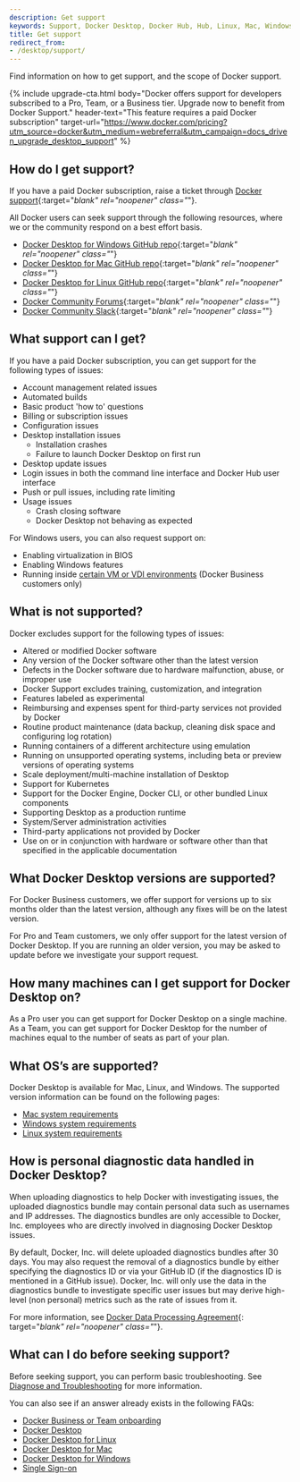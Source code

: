 ```yaml
---
description: Get support
keywords: Support, Docker Desktop, Docker Hub, Hub, Linux, Mac, Windows
title: Get support
redirect_from:
- /desktop/support/
---
```


Find information on how to get support, and the scope of Docker support.

{% include upgrade-cta.html
  body="Docker offers support for developers subscribed to a Pro, Team, or a Business tier. Upgrade now to benefit from Docker Support."
  header-text="This feature requires a paid Docker subscription"
  target-url="https://www.docker.com/pricing?utm_source=docker&utm_medium=webreferral&utm_campaign=docs_driven_upgrade_desktop_support"
%}

## How do I get support?

If you have a paid Docker subscription, raise a ticket through [Docker support](https://hub.docker.com/support/contact/){:target="_blank" rel="noopener" class="_"}.

All Docker users can seek support through the following resources, where we or the community respond on a best effort basis.
   - [Docker Desktop for Windows GitHub repo](https://github.com/docker/for-win){:target="_blank" rel="noopener" class="_"}
   - [Docker Desktop for Mac GitHub repo](https://github.com/docker/for-mac){:target="_blank" rel="noopener" class="_"}
   - [Docker Desktop for Linux GitHub repo](https://github.com/docker/for-linux){:target="_blank" rel="noopener" class="_"}
   - [Docker Community Forums](https://forums.docker.com/){:target="_blank" rel="noopener" class="_"}
   - [Docker Community Slack](https://dockercommunity.slack.com/){:target="_blank" rel="noopener" class="_"}


## What support can I get?

If you have a paid Docker subscription, you can get support for the following types of issues:

   * Account management related issues
   * Automated builds
   * Basic product 'how to' questions
   * Billing or subscription issues
   * Configuration issues
   * Desktop installation issues
      * Installation crashes
      * Failure to launch Docker Desktop on first run
   * Desktop update issues
   * Login issues in both the command line interface and Docker Hub user interface
   * Push or pull issues, including rate limiting
   * Usage issues
      * Crash closing software
      * Docker Desktop not behaving as expected

   For Windows users, you can also request support on:
   * Enabling virtualization in BIOS
   * Enabling Windows features
   * Running inside [certain VM or VDI environments](../desktop/vm-vdi.md) (Docker Business customers only)


## What is not supported?

Docker excludes support for the following types of issues:
   * Altered or modified Docker software
   * Any version of the Docker software other than the latest version
   * Defects in the Docker software due to hardware malfunction, abuse, or improper use
   * Docker Support excludes training, customization, and integration
   * Features labeled as experimental
   * Reimbursing and expenses spent for third-party services not provided by Docker
   * Routine product maintenance (data backup, cleaning disk space and configuring log rotation)
   * Running containers of a different architecture using emulation
   * Running on unsupported operating systems, including beta or preview versions of operating systems
   * Scale deployment/multi-machine installation of Desktop
   * Support for Kubernetes
   * Support for the Docker Engine, Docker CLI, or other bundled Linux components
   * Supporting Desktop as a production runtime
   * System/Server administration activities
   * Third-party applications not provided by Docker
   * Use on or in conjunction with hardware or software other than that specified in the applicable documentation

## What Docker Desktop versions are supported?

For Docker Business customers, we offer support for versions up to six months older than the latest version, although any fixes will be on the latest version.

For Pro and Team customers, we only offer support for the latest version of Docker Desktop. If you are running an older version, you may be asked to update before we investigate your support request.

## How many machines can I get support for Docker Desktop on?

As a Pro user you can get support for Docker Desktop on a single machine.
As a Team, you can get support for Docker Desktop for the number of machines equal to the number of seats as part of your plan.

## What OS’s are supported?

Docker Desktop is available for Mac, Linux, and Windows. The supported version information can be found on the following pages:

* [Mac system requirements](../desktop/install/mac-install.md/#system-requirements)
* [Windows system requirements](../desktop/install/windows-install.md/#system-requirements)
* [Linux system requirements](../desktop/install/linux-install.md/#system-requirements)

## How is personal diagnostic data handled in Docker Desktop?

When uploading diagnostics to help Docker with investigating issues, the uploaded diagnostics bundle may contain personal data such as usernames and IP addresses. The diagnostics bundles are only accessible to Docker, Inc.
employees who are directly involved in diagnosing Docker Desktop issues.

By default, Docker, Inc. will delete uploaded diagnostics bundles after 30 days. You may also request the removal of a diagnostics bundle by either specifying the diagnostics ID or via your GitHub ID (if the diagnostics ID is mentioned in a GitHub issue). Docker, Inc. will only use the data in the diagnostics bundle to investigate specific user issues but may derive high-level (non personal) metrics such as the rate of issues from it.

For more information, see [Docker Data Processing Agreement](https://www.docker.com/legal/data-processing-agreement){: target="_blank" rel="noopener" class="_"}.

## What can I do before seeking support?

Before seeking support, you can perform basic troubleshooting. See [Diagnose and Troubleshooting](../desktop/troubleshoot/overview.md) for more information.

You can also see if an answer already exists in the following FAQs:
- [Docker Business or Team onboarding](../docker-hub/onboarding-faqs.md)
- [Docker Desktop](../desktop/faqs/general.md)
- [Docker Desktop for Linux](../desktop/faqs/linuxfaqs.md)
- [Docker Desktop for Mac](../desktop/faqs/macfaqs.md)
- [Docker Desktop for Windows](../desktop/faqs/windowsfaqs.md)
- [Single Sign-on](..//single-sign-on/faqs.md)
